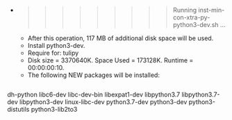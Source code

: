 * >>>>>>>>> Running inst-min-con-xtra-py-python3-dev.sh ...
  * After this operation, 117 MB of additional disk space will be used.
  * Install python3-dev.
  * Require for: tulipy
  * Disk size = 3370640K. Space Used = 173128K. Runtime = 00:00:00:10.
  * The following NEW packages will be installed:
  ```bash
dh-python libc6-dev libc-dev-bin libexpat1-dev libpython3.7
libpython3.7-dev libpython3-dev linux-libc-dev python3.7-dev python3-dev
python3-distutils python3-lib2to3
  ```
